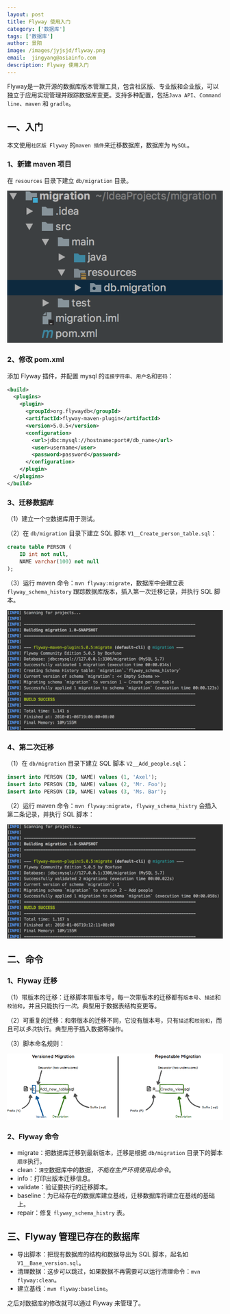 ```yaml
---
layout: post
title: Flyway 使用入门
category: ['数据库']
tags: ['数据库']
author: 景阳
image: /images/jyjsjd/flyway.png
email:  jingyang@asiainfo.com
description: Flyway 使用入门
---
```


Flyway是一款开源的数据库版本管理工具，包含社区版、专业版和企业版，可以独立于应用实现管理并跟踪数据库变更。支持多种配置，包括`Java API`、`Command line`、`maven` 和 `gradle`。

## 一、入门
本文使用`社区版 Flyway` 的`maven 插件`来迁移数据库，数据库为 `MySQL`。

### 1、新建 maven 项目
在 `resources` 目录下建立 `db/migration` 目录。

![flyway_dir.png](/images/jyjsjd/flyway_dir.png)

### 2、修改 pom.xml 
添加 Flyway 插件，并配置 mysql 的`连接字符串`、`用户名`和`密码`：

```xml
<build>
  <plugins>
    <plugin>
      <groupId>org.flywaydb</groupId>
      <artifactId>flyway-maven-plugin</artifactId>
      <version>5.0.5</version>
      <configuration>
        <url>jdbc:mysql://hostname:port#/db_name</url>
        <user>username</user>
        <password>password</password>
      </configuration>
    </plugin>
  </plugins>
</build>
```

### 3、迁移数据库
（1）建立一个`空`数据库用于测试。

（2）在 `db/migration` 目录下建立 SQL 脚本 `V1__Create_person_table.sql`：

```sql
create table PERSON (
    ID int not null,
    NAME varchar(100) not null
);
```

（3）运行 maven 命令：`mvn flyway:migrate`，数据库中会建立表 `flyway_schema_history` 跟踪数据库版本，插入第一次迁移记录，并执行 SQL 脚本。

![migrate.png](/images/jyjsjd/migrate.png)

### 4、第二次迁移
（1）在 `db/migration` 目录下建立 SQL 脚本 `V2__Add_people.sql`：

```sql
insert into PERSON (ID, NAME) values (1, 'Axel');
insert into PERSON (ID, NAME) values (2, 'Mr. Foo');
insert into PERSON (ID, NAME) values (3, 'Ms. Bar');
```

（2）运行 maven 命令：`mvn flyway:migrate`，`flyway_schema_histry` 会插入第二条记录，并执行 SQL 脚本：

![migrate2.png](/images/jyjsjd/migrate2.png)

## 二、命令

### 1、Flyway 迁移
（1）带版本的迁移：迁移脚本带版本号，每一次带版本的迁移都有`版本号`、`描述`和`校验和`，并且只能执行*一次*。典型用于数据表结构变更等。

（2）可重复的迁移：和带版本的迁移不同，它没有版本号，只有`描述`和`校验和`，而且可以*多次*执行。典型用于插入数据等操作。

（3）脚本命名规则：

![migration_naming.png](/images/jyjsjd/migration_naming.png)

### 2、Flyway 命令
* migrate：把数据库迁移到最新版本，迁移是根据 `db/migration` 目录下的脚本`顺序`执行。
* clean：`清空`数据库中的数据，*不能在生产环境使用此命令*。
* info：打印出版本迁移信息。
* validate：验证要执行的迁移脚本。
* baseline：为已经存在的数据库建立基线，迁移数据库将建立在基线的基础上。
* repair：修复 `flyway_schema_histry` 表。

## 三、Flyway 管理已存在的数据库

* 导出脚本：把现有数据库的结构和数据导出为 SQL 脚本，起名如 `V1__Base_version.sql`。
* 清理数据：这步可以跳过，如果数据不再需要可以运行清理命令：`mvn flyway:clean`。
* 建立基线：`mvn flyway:baseline`。

之后对数据库的修改就可以通过 Flyway 来管理了。
